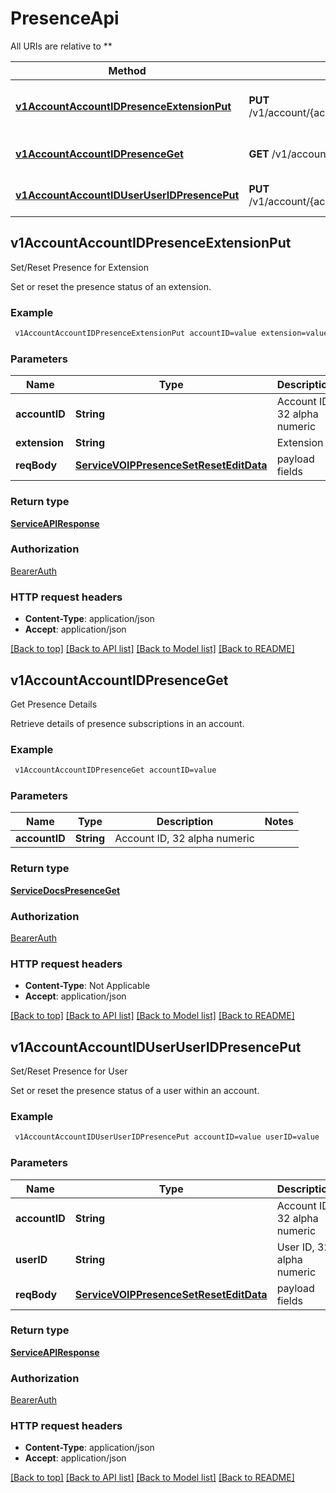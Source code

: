 # PresenceApi

All URIs are relative to **

Method | HTTP request | Description
------------- | ------------- | -------------
[**v1AccountAccountIDPresenceExtensionPut**](PresenceApi.md#v1AccountAccountIDPresenceExtensionPut) | **PUT** /v1/account/{accountID}/presence/{extension} | Set/Reset Presence for Extension
[**v1AccountAccountIDPresenceGet**](PresenceApi.md#v1AccountAccountIDPresenceGet) | **GET** /v1/account/{accountID}/presence | Get Presence Details
[**v1AccountAccountIDUserUserIDPresencePut**](PresenceApi.md#v1AccountAccountIDUserUserIDPresencePut) | **PUT** /v1/account/{accountID}/user/{userID}/presence | Set/Reset Presence for User



## v1AccountAccountIDPresenceExtensionPut

Set/Reset Presence for Extension

Set or reset the presence status of an extension.

### Example

```bash
 v1AccountAccountIDPresenceExtensionPut accountID=value extension=value
```

### Parameters


Name | Type | Description  | Notes
------------- | ------------- | ------------- | -------------
 **accountID** | **String** | Account ID, 32 alpha numeric |
 **extension** | **String** | Extension |
 **reqBody** | [**ServiceVOIPPresenceSetResetEditData**](ServiceVOIPPresenceSetResetEditData.md) | payload fields |

### Return type

[**ServiceAPIResponse**](ServiceAPIResponse.md)

### Authorization

[BearerAuth](../README.md#BearerAuth)

### HTTP request headers

- **Content-Type**: application/json
- **Accept**: application/json

[[Back to top]](#) [[Back to API list]](../README.md#documentation-for-api-endpoints) [[Back to Model list]](../README.md#documentation-for-models) [[Back to README]](../README.md)


## v1AccountAccountIDPresenceGet

Get Presence Details

Retrieve details of presence subscriptions in an account.

### Example

```bash
 v1AccountAccountIDPresenceGet accountID=value
```

### Parameters


Name | Type | Description  | Notes
------------- | ------------- | ------------- | -------------
 **accountID** | **String** | Account ID, 32 alpha numeric |

### Return type

[**ServiceDocsPresenceGet**](ServiceDocsPresenceGet.md)

### Authorization

[BearerAuth](../README.md#BearerAuth)

### HTTP request headers

- **Content-Type**: Not Applicable
- **Accept**: application/json

[[Back to top]](#) [[Back to API list]](../README.md#documentation-for-api-endpoints) [[Back to Model list]](../README.md#documentation-for-models) [[Back to README]](../README.md)


## v1AccountAccountIDUserUserIDPresencePut

Set/Reset Presence for User

Set or reset the presence status of a user within an account.

### Example

```bash
 v1AccountAccountIDUserUserIDPresencePut accountID=value userID=value
```

### Parameters


Name | Type | Description  | Notes
------------- | ------------- | ------------- | -------------
 **accountID** | **String** | Account ID, 32 alpha numeric |
 **userID** | **String** | User ID, 32 alpha numeric |
 **reqBody** | [**ServiceVOIPPresenceSetResetEditData**](ServiceVOIPPresenceSetResetEditData.md) | payload fields |

### Return type

[**ServiceAPIResponse**](ServiceAPIResponse.md)

### Authorization

[BearerAuth](../README.md#BearerAuth)

### HTTP request headers

- **Content-Type**: application/json
- **Accept**: application/json

[[Back to top]](#) [[Back to API list]](../README.md#documentation-for-api-endpoints) [[Back to Model list]](../README.md#documentation-for-models) [[Back to README]](../README.md)

